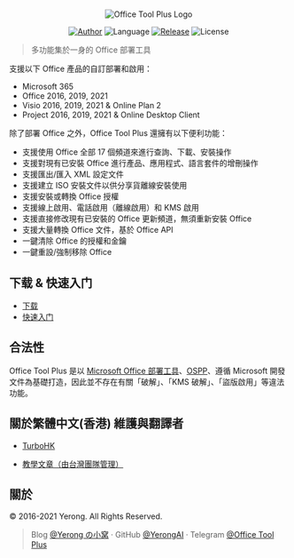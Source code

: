 #

<p align="center">
<img alt="Office Tool Plus Logo" src="https://otp.landian.vip/static/images/logo.png"/>
</p>

<p align="center">
<a href="https://www.coolhub.top/" target="_blank"><img alt="Author" src="https://img.shields.io/badge/Author-Yerong-blue?style=flat-square"/></a>
<img alt="Language" src="https://img.shields.io/badge/Language-C%23-green?style=flat-square"/>
<a href="https://otp.landian.vip/" target="_blank"><img alt="Release" src="https://img.shields.io/github/v/release/YerongAI/Office-Tool?style=flat-square"/></a>
<img alt="License" src="https://img.shields.io/github/license/YerongAI/Office-Tool?style=flat-square"/>
</p>

> 多功能集於一身的 Office 部署工具

支援以下 Office 產品的自訂部署和啟用：

- Microsoft 365
- Office 2016, 2019, 2021
- Visio 2016, 2019, 2021 & Online Plan 2
- Project 2016, 2019, 2021 & Online Desktop Client

除了部署 Office 之外，Office Tool Plus 還擁有以下便利功能：

- 支援使用 Office 全部 17 個頻道來進行查詢、下載、安裝操作
- 支援對現有已安裝 Office 進行產品、應用程式、語言套件的增刪操作
- 支援匯出/匯入 XML 設定文件
- 支援建立 ISO 安裝文件以供分享貨離線安裝使用
- 支援安裝或轉換 Office 授權
- 支援線上啟用、電話啟用（離線啟用）和 KMS 啟用
- 支援直接修改現有已安裝的 Office 更新頻道，無須重新安裝 Office
- 支援大量轉換 Office 文件，基於 Office API
- 一鍵清除 Office 的授權和金鑰
- 一鍵重設/強制移除 Office

## 下载 & 快速入门

- [下载](https://help.coolhub.top/start/download.html)
- [快速入门](https://help.coolhub.top/)

## 合法性

Office Tool Plus 是以 [Microsoft Office 部署工具](https://docs.microsoft.com/zh-tw/DeployOffice/overview-of-the-office-2016-deployment-tool)、[OSPP](https://docs.microsoft.com/zh-tw/DeployOffice/vlactivation/tools-to-manage-volume-activation-of-office)、遵循 Microsoft 開發文件為基礎打造，因此並不存在有關「破解」、「KMS 破解」、「盜版啟用」等違法功能。

## 關於繁體中文(香港) 維護與翻譯者

- [TurboHK](https://www./github.com/TurboHK)

- [教學文章（由台灣團隊管理）](https://www.cotpear.com/search/label/Office)

## 關於

© 2016-2021 Yerong. All Rights Reserved.

> Blog [@Yerong の小窝](https://www.coolhub.top/) · GitHub [@YerongAI](https://github.com/YerongAI) · Telegram [@Office Tool Plus](https://t.me/otp_channel)
